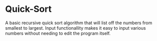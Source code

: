 # Quick-Sort
A basic recursive quick sort algorithm that will list off the numbers from smallest to largest. Input functionallity makes it easy to input various numbers without needing to edit the program itself. 

